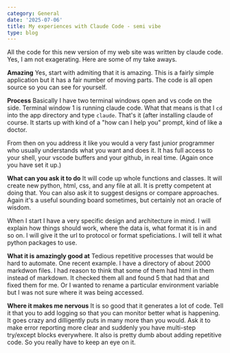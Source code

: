 ```yaml
---
category: General
date: '2025-07-06'
title: My experiences with Claude Code - semi vibe
type: blog
---
```


All the code for this new version of my web site was written by claude code. Yes, I am not exagerating. Here are some of my take aways.

**Amazing** Yes, start with admiting that it is amazing. This is a fairly simple application but it has a fair number of moving parts. The code is all open source so you can see for yourself.

**Process** Basically I have two terminal windows open and vs code on the side. Terminal window 1 is running claude code. What that means is that I `cd` into the app directory and type `claude`. That's it (after installing claude of course. It starts up with kind of a "how can I help you" prompt, kind of like a doctor.

From then on you address it like you would a very fast junior programmer who usually understands what you want and does it. It has full access to your shell, your vscode buffers and your github, in real time. (Again once you have set it up.)
 
**What can you ask it to do** It will code up whole functions and classes. It will create new python, html, css, and any file at all. It is pretty competent at doing that. You can also ask it to suggest designs or compare approaches. Again it's a useful sounding board sometimes, but certainly not an oracle of wisdom.

When I start I have a very specific design and architecture in mind. I will explain how things should work, where the data is, what format it is in and so on. I will give it the url to protocol or format speficiations. I will tell it what python packages to use.

**What it is amazingly good at** Tedious repetitive processes that would be hard to automate. One recent example. I have a directory of about 2000 markdwon files. I had reason to think that some of them had html in them instead of markdown. It checked them all and found 5 that had that and fixed them for me. Or I wanted to rename a particular environment variable but I was not sure where it was being accessed.

**Where it makes me nervous** It is so good that it generates a lot of code. Tell it that you to add logging so that you can monitor better what is happening. It goes crazy and dilligently puts in many more than you would. Ask it to make error reporting more clear and suddenly you have multi-step try/except blocks everywhere. It also is pretty dumb about adding repetitive code. So you really have to keep an eye on it.